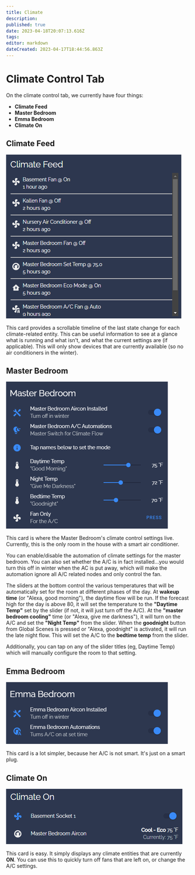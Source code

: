 ```yaml
---
title: Climate
description: 
published: true
date: 2023-04-18T20:07:13.616Z
tags: 
editor: markdown
dateCreated: 2023-04-17T18:44:56.863Z
---
```


# Climate Control Tab

On the climate control tab, we currently have four things:

- **Climate Feed**
- **Master Bedroom**
- **Emma Bedroom**
- **Climate On**

## Climate Feed

![Climate Feed](/climate_feed.png)

This card provides a scrollable timeline of the last state change for each climate-related entity. This can be useful information to see at a glance what is running and what isn't, and what the current settings are (if applicable). This will only show devices that are currently available (so no air conditioners in the winter).

## Master Bedroom

![Master Bedroom](/master_bedroom_climate.png)

This card is where the Master Bedroom's climate control settings live. Currently, this is the only room in the house with a smart air conditioner.

You can enable/disable the automation of climate settings for the master bedroom. You can also set whether the A/C is in fact installed...you would turn this off in winter when the AC is put away, which will make the automation ignore all A/C related nodes and only control the fan.

The sliders at the bottom control the various temperatures that will be automatically set for the room at different phases of the day. At **wakeup time** (or "Alexa, good morning"), the daytime flow will be run. If the forecast high for the day is above 80, it will set the temperature to the **"Daytime Temp"** set by the slider (if not, it will just turn off the A/C). At the **"master bedroom cooling"** time (or "Alexa, give me darkness"), it will turn on the A/C and set the **"Night Temp"** from the slider. When the **goodnight** button from Global Scenes is pressed or "Alexa, goodnight" is activated, it will run the late night flow. This will set the A/C to the **bedtime temp** from the slider.

Additionally, you can tap on any of the slider titles (eg, Daytime Temp) which will manually configure the room to that setting.

## Emma Bedroom

![Emma Bedroom](/emma_bedroom_climate.png)

This card is a lot simpler, because her A/C is not smart. It's just on a smart plug.

## Climate On

![Climate On](/climate_on.png)

This card is easy. It simply displays any climate entities that are currently **ON**. You can use this to quickly turn off fans that are left on, or change the A/C settings.
